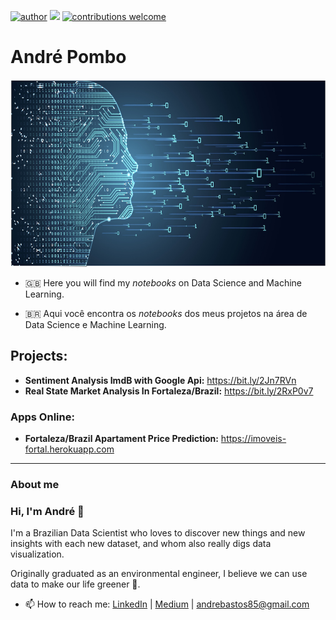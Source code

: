 [![author](https://img.shields.io/badge/author-andrepombo-red.svg)](https://www.linkedin.com/in/andrepombo) 
[![](https://img.shields.io/badge/python-3.7+-blue.svg)](https://www.python.org/downloads/release/python-365/)
[![contributions welcome](https://img.shields.io/badge/contributions-welcome-brightgreen.svg?style=flat)](https://github.com/andrepombo)

# André Pombo

<p align="center">
  <img src="img/Banner1.jpg" width="1000" height="300" >
</p>

- :uk: Here you will find my *notebooks* on Data Science and Machine Learning.

- :brazil: Aqui você encontra os *notebooks* dos meus projetos na área de Data Science e Machine Learning.

## Projects:
* **Sentiment Analysis ImdB with Google Api:**  https://bit.ly/2Jn7RVn
* **Real State Market Analysis In Fortaleza/Brazil:** https://bit.ly/2RxP0v7

### Apps Online:
* **Fortaleza/Brazil Apartament Price Prediction:** https://imoveis-fortal.herokuapp.com
---
### About me

### Hi, I'm André 👋

I'm a Brazilian Data Scientist who loves to discover new things and new insights with each new dataset, and whom also really digs data visualization.

Originally graduated as an environmental engineer, I believe we can use data to make our life greener 🌱.

- 📫 How to reach me: [LinkedIn](https://www.linkedin.com/in/andrepombo/) 
                      | [Medium](https://medium.com/@andrepombo)
                      | andrebastos85@gmail.com 

